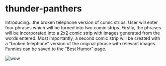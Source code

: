 # thunder-panthers

Introducing...the broken telephone version of comic strips. User will enter four phrases which will be turned into two comic strips. Firstly, the phrases will be incorporated into a 2x2 comic strip with images generated from the words entered. Most importantly, a second comic strip will be created with a “broken telephone” version of the original phrase with relevant images. Funnies can be saved to the “Best Humor” page. 

<p align="center">

![wow](http://i64.tinypic.com/jl2u6c.jpg)

</p>
